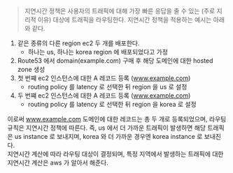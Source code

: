 

> 지연시간 정책은 사용자의 트래픽에 대해 가장 빠른 응답을 줄 수 있는 (주로 지리적 이유) 대상에 트래픽을 라우팅한다. 지연시간 정책을 적용하는 예시는 아래와 같다.

1. 같은 종류의 다른 region ec2 두 개를 배포한다.
   - 하나는 us, 하나는 korea region 에 배포되었다고 가정 
2. Route53 에서 domain(example.com) 구매 후 해당 도메인에 대한 hosted zone 생성
3. 첫 번쨰 ec2 인스턴스에 대한 A 레코드 등록 (www.example.com)
    - routing policy 를 latency 로 선택한 뒤 region 을 us 로 설정
4. 두 번쨰 ec2 인스턴스에 대한 A 레코드 등록 (www.example.com)
   - routing policy 를 latency 로 선택한 뒤 region 을 korea 로 설정


이로써 www.example.com 도메인에 대한 레코드는 총 두 개로 등록되었으며, 라우팅 규칙은 지연시간 정책에 따른다. 
즉, us 에서 더 가까운 트래픽이 발생하면 해당 트래픽은 us instance 로 보내지며, korea 와 더 가까운 경우엔 korea instance 로 보내진다.
<br> 지연시간 계산에 따라 라우팅 대상이 결정되며, 특정 지역에서 발생하는 트래픽에 대한 지연시간 계산은 aws 가 알아서 해준다.

